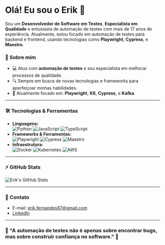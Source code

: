# Olá! Eu sou o Erik 👋

Sou um **Desenvolvedor de Software em Testes**, **Especialista em Qualidade** e entusiasta de automação de testes com mais de 17 anos de experiência. Atualmente, estou focado em automação de testes para backend e frontend, usando tecnologias como **Playwright**, **Cypress**, e **Maestro**.

### 🚀 Sobre mim
- 💻 Atuo com **automação de testes** e sou especialista em melhorar processos de qualidade.
- 🔍 Sempre em busca de novas tecnologias e frameworks para aperfeiçoar minhas habilidades.
- 🎯 Atualmente focado em: **Playwright**, **K6**, **Cypress**, e **Kafka**.

---

### 🛠️ Tecnologias & Ferramentas
- **Linguagens:**  
  ![Python](https://img.shields.io/badge/-Python-333?style=flat&logo=python) ![JavaScript](https://img.shields.io/badge/-JavaScript-333?style=flat&logo=javascript) ![TypeScript](https://img.shields.io/badge/-TypeScript-333?style=flat&logo=typescript)  
- **Frameworks & Ferramentas:**  
  ![Playwright](https://img.shields.io/badge/-Playwright-333?style=flat&logo=playwright) ![Cypress](https://img.shields.io/badge/-Cypress-333?style=flat&logo=cypress) ![Maestro](https://img.shields.io/badge/-Maestro-333?style=flat&logo=android)  
- **Infraestrutura:**  
  ![Docker](https://img.shields.io/badge/-Docker-333?style=flat&logo=docker) ![Kubernetes](https://img.shields.io/badge/-Kubernetes-333?style=flat&logo=kubernetes) ![AWS](https://img.shields.io/badge/-AWS-333?style=flat&logo=amazon-aws)

---

### ⚡ GitHub Stats

![Erik's GitHub Stats](https://github-readme-stats.vercel.app/api?username=eamaral&show_icons=true&theme=radical)

---

### 💬 Contato

- E-mail: erik.fernandes87@gmail.com
- [LinkedIn](https://www.linkedin.com/in/seu-perfil/)

---

### 🎯 "A automação de testes não é apenas sobre encontrar bugs, mas sobre construir confiança no software." 🚀
